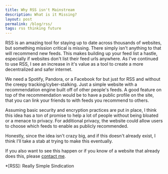 ```yaml
---
title: Why RSS isn't Mainstream
description: What is it Missing?
layout: post
permalink: /blog/rss/
tags: rss thinking future
---
```



RSS is an amazing tool for staying up to date across thousands of websites, but something mission critical is missing. There simply isn't anything to that will recommend new feeds. This makes building up your feed list a hastle, especially if websites don't list their feed urls anywhere. As I've continued to use RSS, I see an increase in it's value as a tool to create a more decentralized and safer internet.

We need a Spotify, Pandora, or a Facebook for but just for RSS and without the creepy tracking/cyber-stalking. Just a simple website with a recommendation engine built off of other people's feeds. A good feature on top of the recommendation would be to have a public profile on the site, that you can link your friends to with feeds you recommend to others.

Assuming basic security and encryption practices are put in place, I think this idea has a ton of promise to help a lot of people without being bloated or a menace to privacy. For additional privacy, the website could allow users to choose which feeds to enable as publicly recommended.

Honestly, since the idea isn't crazy big, and if this doesn't already exist, I think I'll take a stab at trying to make this eventually.

If you also want to see this happen or if you know of a website that already does this, please [contact me](/contact).

*[RSS]: Really Simple Sindication

